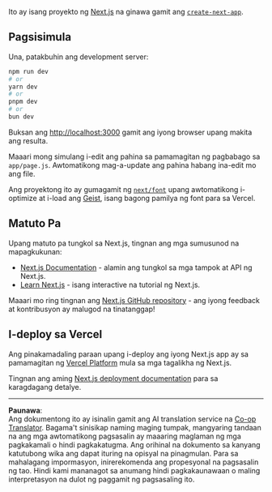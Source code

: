 <!--
CO_OP_TRANSLATOR_METADATA:
{
  "original_hash": "ff47271e53637b2ba6ba72ad2b70f6d7",
  "translation_date": "2025-10-03T11:58:01+00:00",
  "source_file": "memory-game/README.md",
  "language_code": "tl"
}
-->
Ito ay isang proyekto ng [Next.js](https://nextjs.org) na ginawa gamit ang [`create-next-app`](https://github.com/vercel/next.js/tree/canary/packages/create-next-app).

## Pagsisimula

Una, patakbuhin ang development server:

```bash
npm run dev
# or
yarn dev
# or
pnpm dev
# or
bun dev
```

Buksan ang [http://localhost:3000](http://localhost:3000) gamit ang iyong browser upang makita ang resulta.

Maaari mong simulang i-edit ang pahina sa pamamagitan ng pagbabago sa `app/page.js`. Awtomatikong mag-a-update ang pahina habang ina-edit mo ang file.

Ang proyektong ito ay gumagamit ng [`next/font`](https://nextjs.org/docs/app/building-your-application/optimizing/fonts) upang awtomatikong i-optimize at i-load ang [Geist](https://vercel.com/font), isang bagong pamilya ng font para sa Vercel.

## Matuto Pa

Upang matuto pa tungkol sa Next.js, tingnan ang mga sumusunod na mapagkukunan:

- [Next.js Documentation](https://nextjs.org/docs) - alamin ang tungkol sa mga tampok at API ng Next.js.
- [Learn Next.js](https://nextjs.org/learn) - isang interactive na tutorial ng Next.js.

Maaari mo ring tingnan ang [Next.js GitHub repository](https://github.com/vercel/next.js) - ang iyong feedback at kontribusyon ay malugod na tinatanggap!

## I-deploy sa Vercel

Ang pinakamadaling paraan upang i-deploy ang iyong Next.js app ay sa pamamagitan ng [Vercel Platform](https://vercel.com/new?utm_medium=default-template&filter=next.js&utm_source=create-next-app&utm_campaign=create-next-app-readme) mula sa mga tagalikha ng Next.js.

Tingnan ang aming [Next.js deployment documentation](https://nextjs.org/docs/app/building-your-application/deploying) para sa karagdagang detalye.

---

**Paunawa**:  
Ang dokumentong ito ay isinalin gamit ang AI translation service na [Co-op Translator](https://github.com/Azure/co-op-translator). Bagama't sinisikap naming maging tumpak, mangyaring tandaan na ang mga awtomatikong pagsasalin ay maaaring maglaman ng mga pagkakamali o hindi pagkakatugma. Ang orihinal na dokumento sa kanyang katutubong wika ang dapat ituring na opisyal na pinagmulan. Para sa mahalagang impormasyon, inirerekomenda ang propesyonal na pagsasalin ng tao. Hindi kami mananagot sa anumang hindi pagkakaunawaan o maling interpretasyon na dulot ng paggamit ng pagsasaling ito.